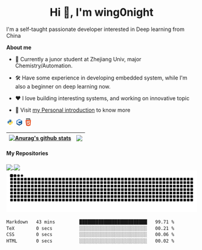 <h1 align="center">Hi 👋, I'm wing0night</h1>

I'm a self-taught passionate developer interested in Deep learning from China

**About me**

- 🏢 Currently a junor student at Zhejiang Univ, major Chemistry/Automation. 

- 🛠️ Have some experience in developing embedded system, while I'm also a beginner on deep learning now. 

- ❤️ I love building interesting systems, and working on innovative topic

- 💬 Visit [my Personal introduction](https://iw3ft6u1hzy.feishu.cn/wiki/I6Cpwu4GPiPWkbkKDAhcixhvnTd) to know more 

<code><img height="20" alt="javascript" src="https://raw.githubusercontent.com/github/explore/80688e429a7d4ef2fca1e82350fe8e3517d3494d/topics/python/python.png"></code>
<code><img height="20" alt="typescript" src="https://raw.githubusercontent.com/github/explore/80688e429a7d4ef2fca1e82350fe8e3517d3494d/topics/c/c.png"></code>
<code><img height="20" alt="graphql" src="https://raw.githubusercontent.com/github/explore/5c058a388828bb5fde0bcafd4bc867b5bb3f26f3/topics/html/html.png"></code>



| <a href="https://github.com/wing0night/github-readme-stats"><img align="center" src="https://github-readme-stats.vercel.app/api?username=wing0night&show_icons=true&include_all_commits=true&theme=buefy&hide_border=true" alt="Anurag's github stats" /></a> | <a href="https://github.com/wing0night/github-readme-stats"><img align="center" src="https://github-readme-stats.vercel.app/api/top-langs/?username=wing0night&layout=compact&theme=buefy&hide_border=true" /></a> |
| ------------- | ------------- |


#### My Repositories


<a href="https://github.com/wing0night/light_detection">
  <img align="center" src="https://github-readme-stats.vercel.app/api/pin/?username=wing0night&repo=light_detection&theme=buefy" />
</a>
<a href="https://github.com/wing0night/I2C_Software_OPT3001">
  <img align="center" src="https://github-readme-stats.vercel.app/api/pin/?username=wing0night&repo=I2C_Software_OPT3001&theme=buefy" />
</a>

<picture>
  <source
    media="(prefers-color-scheme: dark)"
    srcset="https://raw.githubusercontent.com/wing0night/wing0night/output/github-contribution-grid-snake-dark.svg"
  />
  <source
    media="(prefers-color-scheme: light)"
    srcset="https://raw.githubusercontent.com/wing0night/wing0night/output/github-contribution-grid-snake.svg"
  />
  <img
    alt="github contribution grid snake animation"
    src="https://raw.githubusercontent.com/wing0night/wing0night/output/github-contribution-grid-snake.svg"
  />
</picture>

<!--START_SECTION:waka-->

```txt
Markdown   43 mins         █████████████████████████   99.71 %
TeX        0 secs          ░░░░░░░░░░░░░░░░░░░░░░░░░   00.21 %
CSS        0 secs          ░░░░░░░░░░░░░░░░░░░░░░░░░   00.06 %
HTML       0 secs          ░░░░░░░░░░░░░░░░░░░░░░░░░   00.02 %
```

<!--END_SECTION:waka-->

<br />
<br />


